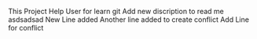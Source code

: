 This Project Help User for learn git
Add new discription to read me
asdsadsad
New Line added
Another line added to create conflict
Add Line for conflict

